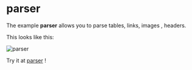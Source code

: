 # parser

The example **parser** allows you to parse tables, links, images , headers.

This looks like this:

 ![parser](@site/static/img/examples/parser.png) 

Try it at <a href='/../automation/loadexample/parser' target='_blank'>parser</a> !



